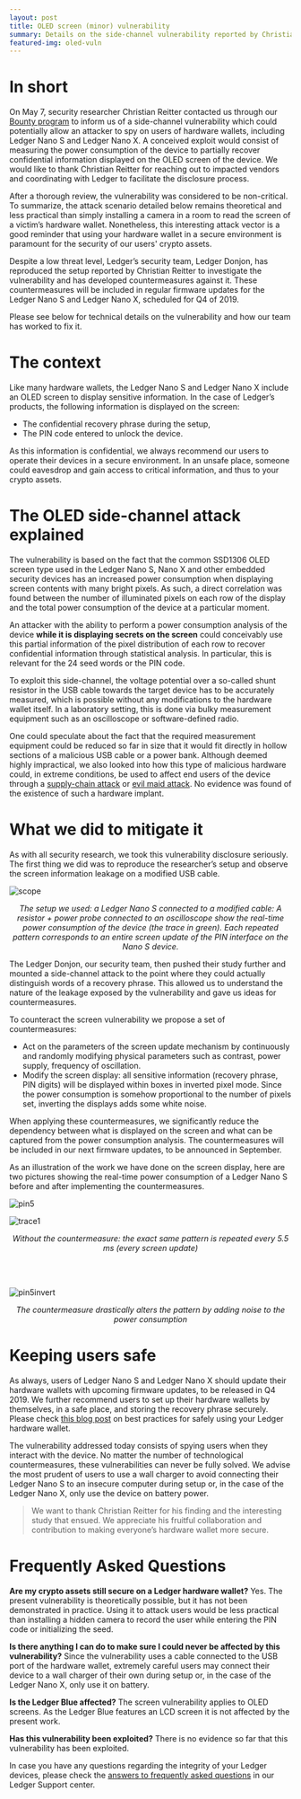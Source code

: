 ```yaml
---
layout: post
title: OLED screen (minor) vulnerability
summary: Details on the side-channel vulnerability reported by Christian Reitter
featured-img: oled-vuln
---
```


# In short

On May 7, security researcher Christian Reitter contacted us through our [Bounty program](https://www.ledger.com/bounty-program/) to inform us of a side-channel vulnerability which could potentially allow an attacker to spy on users of hardware wallets, including Ledger Nano S and Ledger Nano X. A conceived exploit would consist of measuring the power consumption of the device to partially recover confidential information displayed on the OLED screen of the device. We would like to thank Christian Reitter for reaching out to impacted vendors and coordinating with Ledger to facilitate the disclosure process.

After a thorough review, the vulnerability was considered to be non-critical. To summarize, the attack scenario detailed below remains theoretical and less practical than simply installing a camera in a room to read the screen of a victim’s hardware wallet. Nonetheless, this interesting attack vector is a good reminder that using your hardware wallet in a secure environment is paramount for the security of our users' crypto assets.

Despite a low threat level, Ledger’s security team, Ledger Donjon, has reproduced the setup reported by Christian Reitter to investigate the vulnerability and has developed countermeasures against it. These countermeasures will be included in regular firmware updates for the Ledger Nano S and Ledger Nano X, scheduled for Q4 of 2019.

Please see below for technical details on the vulnerability and how our team has worked to fix it.

# The context

Like many hardware wallets, the Ledger Nano S and Ledger Nano X include an OLED screen to display sensitive information. In the case of Ledger’s products, the following information is displayed on the screen:

- The confidential recovery phrase during the setup,
- The PIN code entered to unlock the device.

As this information is confidential, we always recommend our users to operate their devices in a secure environment. In an unsafe place, someone could eavesdrop and gain access to critical information, and thus to your crypto assets.

# The OLED side-channel attack explained

The vulnerability is based on the fact that the common SSD1306 OLED screen type used in the Ledger Nano S, Nano X and other embedded security devices has an increased power consumption when displaying screen contents with many bright pixels. As such, a direct correlation was found between the number of illuminated pixels on each row of the display and the total power consumption of the device at a particular moment.

An attacker with the ability to perform a power consumption analysis of the device **while it is displaying secrets on the screen** could conceivably use this partial information of the pixel distribution of each row to recover confidential information through statistical analysis. In particular, this is relevant for the 24 seed words or the PIN code.

To exploit this side-channel, the voltage potential over a so-called shunt resistor in the USB cable towards the target device has to be accurately measured, which is possible without any modifications to the hardware wallet itself. In a laboratory setting, this is done via bulky measurement equipment such as an oscilloscope or software-defined radio.

One could speculate about the fact that the required measurement equipment could be reduced so far in size that it would fit directly in hollow sections of a malicious USB cable or a power bank. Although deemed highly impractical, we also looked into how this type of malicious hardware could, in extreme conditions, be used to affect end users of the device through a [supply-chain attack](https://en.wikipedia.org/wiki/Supply_chain_attack) or [evil maid attack](https://en.wikipedia.org/wiki/Evil_maid_attack). No evidence was found of the existence of such a hardware implant.

# What we did to mitigate it

As with all security research, we took this vulnerability disclosure seriously. The first thing we did was to reproduce the researcher’s setup and observe the screen information leakage on a modified USB cable.

![scope](/assets/oled-vuln/scope.jpg)
_<center>The setup we used: a Ledger Nano S connected to a modified cable: A resistor + power probe connected to an oscilloscope show the real-time power consumption of the device (the trace in green). Each repeated pattern corresponds to an entire screen update of the PIN interface on the Nano S device.</center>_

The Ledger Donjon, our security team, then pushed their study further and mounted a side-channel attack to the point where they could actually distinguish words of a recovery phrase. This allowed us to understand the nature of the leakage exposed by the vulnerability and gave us ideas for countermeasures.

To counteract the screen vulnerability we propose a set of countermeasures:

- Act on the parameters of the screen update mechanism by continuously and randomly modifying physical parameters such as contrast, power supply, frequency of oscillation.
- Modify the screen display: all sensitive information (recovery phrase, PIN digits) will be displayed within boxes in inverted pixel mode. Since the power consumption is somehow proportional to the number of pixels set, inverting the displays adds some white noise.

When applying these countermeasures, we significantly reduce the dependency between what is displayed on the screen and what can be captured from the power consumption analysis. The countermeasures will be included in our next firmware updates, to be announced in September.

As an illustration of the work we have done on the screen display, here are two pictures showing the real-time power consumption of a Ledger Nano S before and after implementing the countermeasures.

![pin5](/assets/oled-vuln/pin5-small.jpg)

![trace1](/assets/oled-vuln/trace1.png)
_<center>Without the countermeasure: the exact same pattern is repeated every 5.5 ms (every screen update)</center>_

<br><br>

![pin5invert](/assets/oled-vuln/pin5invert-small.jpg)
_<center>The countermeasure drastically alters the pattern by adding noise to the power consumption</center>_

# Keeping users safe

As always, users of Ledger Nano S and Ledger Nano X should update their hardware wallets with upcoming firmware updates, to be released in Q4 2019. We further recommend users to set up their hardware wallets by themselves, in a safe place, and storing the recovery phrase securely. Please check [this blog post](https://medium.com/ledger-on-security-and-blockchain/ledger-101-part-3-best-practices-when-using-a-hardware-wallet-198b60df2681) on best practices for safely using your Ledger hardware wallet.

The vulnerability addressed today consists of spying users when they interact with the device. No matter the number of technological countermeasures, these vulnerabilities can never be fully solved. We advise the most prudent of users to use a wall charger to avoid connecting their Ledger Nano S to an insecure computer during setup or, in the case of the Ledger Nano X, only use the device on battery power.

> We want to thank Christian Reitter for his finding and the interesting study that ensued. We appreciate his fruitful collaboration and contribution to making everyone’s hardware wallet more secure.	

# Frequently Asked Questions

**Are my crypto assets still secure on a Ledger hardware wallet?**
Yes. The present vulnerability is theoretically possible, but it has not been demonstrated in practice. Using it to attack users would be less practical than installing a hidden camera to record the user while entering the PIN code or initializing the seed.

**Is there anything I can do to make sure I could never be affected by this vulnerability?**
Since the vulnerability uses a cable connected to the USB port of the hardware wallet, extremely careful users may connect their device to a wall charger of their own during setup or, in the case of the Ledger Nano X, only use it on battery.

**Is the Ledger Blue affected?**
The screen vulnerability applies to OLED screens. As the Ledger Blue features an LCD screen it is not affected by the present work.

**Has this vulnerability been exploited?**
There is no evidence so far that this vulnerability has been exploited.

In case you have any questions regarding the integrity of your Ledger devices, please check the [answers to frequently asked questions](https://support.ledger.com/hc/en-us/articles/360033473414) in our Ledger Support center.


